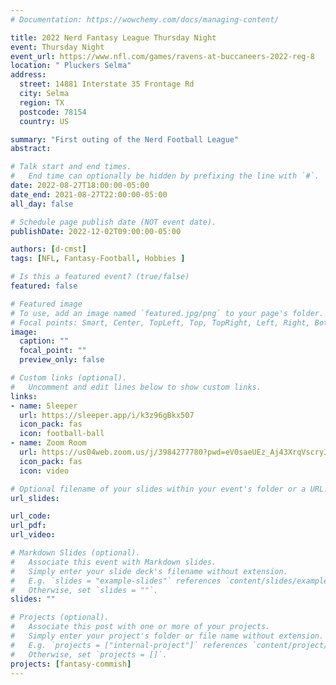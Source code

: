 ```yaml
---
# Documentation: https://wowchemy.com/docs/managing-content/

title: 2022 Nerd Fantasy League Thursday Night
event: Thursday Night
event_url: https://www.nfl.com/games/ravens-at-buccaneers-2022-reg-8
location: " Pluckers Selma"
address:
  street: 14881 Interstate 35 Frontage Rd
  city: Selma
  region: TX
  postcode: 78154
  country: US

summary: "First outing of the Nerd Football League"
abstract:

# Talk start and end times.
#   End time can optionally be hidden by prefixing the line with `#`.
date: 2022-08-27T18:00:00-05:00
date_end: 2021-08-27T22:00:00-05:00
all_day: false

# Schedule page publish date (NOT event date).
publishDate: 2022-12-02T09:00:00-05:00

authors: [d-cmst]
tags: [NFL, Fantasy-Football, Hobbies ]

# Is this a featured event? (true/false)
featured: false

# Featured image
# To use, add an image named `featured.jpg/png` to your page's folder.
# Focal points: Smart, Center, TopLeft, Top, TopRight, Left, Right, BottomLeft, Bottom, BottomRight.
image:
  caption: ""
  focal_point: ""
  preview_only: false

# Custom links (optional).
#   Uncomment and edit lines below to show custom links.
links:
- name: Sleeper
  url: https://sleeper.app/i/k3z96gBkx507
  icon_pack: fas
  icon: football-ball
- name: Zoom Room
  url: https://us04web.zoom.us/j/3984277780?pwd=eV0saeUEz_Aj43XrqVscryJQrC9hKf.1
  icon_pack: fas
  icon: video

# Optional filename of your slides within your event's folder or a URL.
url_slides:

url_code:
url_pdf:
url_video:

# Markdown Slides (optional).
#   Associate this event with Markdown slides.
#   Simply enter your slide deck's filename without extension.
#   E.g. `slides = "example-slides"` references `content/slides/example-slides.md`.
#   Otherwise, set `slides = ""`.
slides: ""

# Projects (optional).
#   Associate this post with one or more of your projects.
#   Simply enter your project's folder or file name without extension.
#   E.g. `projects = ["internal-project"]` references `content/project/deep-learning/index.md`.
#   Otherwise, set `projects = []`.
projects: [fantasy-commish]
---
```

